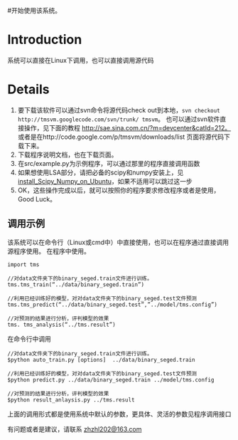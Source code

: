 #开始使用该系统。

# Introduction #

系统可以直接在Linux下调用，也可以直接调用源代码


# Details #


  1. 要下载该软件可以通过svn命令将源代码check out到本地，`svn checkout http://tmsvm.googlecode.com/svn/trunk/ tmsvm`。  也可以通过svn软件直接操作，见下面的教程 http://sae.sina.com.cn/?m=devcenter&catId=212。  或者是在http://code.google.com/p/tmsvm/downloads/list 页面将源代码下载下来。
  1. 下载程序说明文档，也在下载页面。
  1. 在src/example.py为示例程序，可以通过那里的程序直接调用函数
  1. 如果想使用LSA部分，请把必备的scipy和numpy安装上，见[install\_Scipy\_Numpy\_on\_Ubuntu](install_Scipy_Numpy_on_Ubuntu.md)，如果不适用可以跳过这一步
  1. OK，这些操作完成以后，就可以按照你的程序要求修改程序或者是使用，Good Luck。

## 调用示例 ##
该系统可以在命令行（Linux或cmd中）中直接使用，也可以在程序通过直接调用源程序使用。
在程序中使用。
```
import tms

//对data文件夹下的binary_seged.train文件进行训练。
tms.tms_train(“../data/binary_seged.train”) 

//利用已经训练好的模型，对对data文件夹下的binary_seged.test文件预测
tms.tms_predict(“../data/binary_seged.test”,”../model/tms.config”)

//对预测的结果进行分析，评判模型的效果
tms. tms_analysis(“../tms.result”)
```
在命令行中调用
```
//对data文件夹下的binary_seged.train文件进行训练。
$python auto_train.py [options]  ../data/binary_seged.train

//利用已经训练好的模型，对对data文件夹下的binary_seged.test文件预测
$python predict.py ../data/binary_seged.train ../model/tms.config

//对预测的结果进行分析，评判模型的效果
$python result_anlaysis.py ../tms.result
```
上面的调用形式都是使用系统中默认的参数，更具体、灵活的参数见程序调用接口

有问题或者是建议，请联系 zhzhl202@163.com
